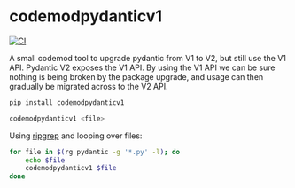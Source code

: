# codemodpydanticv1

[![CI](https://github.com/Peter554/codemodpydanticv1/actions/workflows/ci.yml/badge.svg)](https://github.com/Peter554/codemodpydanticv1/actions/workflows/ci.yml)

A small codemod tool to upgrade pydantic from V1 to V2, but still use the V1 API.
Pydantic V2 exposes the V1 API. By using the V1 API we can be sure nothing
is being broken by the package upgrade, and usage can then gradually be migrated
across to the V2 API. 

```sh
pip install codemodpydanticv1

codemodpydanticv1 <file>
```

Using [ripgrep](https://github.com/BurntSushi/ripgrep) and looping over files:

```sh
for file in $(rg pydantic -g '*.py' -l); do
    echo $file
    codemodpydanticv1 $file
done
```
